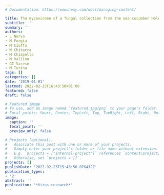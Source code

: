 ```yaml
---
# Documentation: https://wowchemy.com/docs/managing-content/

title: The mycovirome of a fungal collection from the sea cucumber Holothuria polii
subtitle: ''
summary: ''
authors:
- L Nerva
- M Forgia
- M Ciuffo
- W Chitarra
- M Chiapello
- M Vallino
- GC Varese
- M Turina
tags: []
categories: []
date: '2019-01-01'
lastmod: 2022-02-23T16:43:50+01:00
featured: false
draft: false

# Featured image
# To use, add an image named `featured.jpg/png` to your page's folder.
# Focal points: Smart, Center, TopLeft, Top, TopRight, Left, Right, BottomLeft, Bottom, BottomRight.
image:
  caption: ''
  focal_point: ''
  preview_only: false

# Projects (optional).
#   Associate this post with one or more of your projects.
#   Simply enter your project's folder or file name without extension.
#   E.g. `projects = ["internal-project"]` references `content/project/deep-learning/index.md`.
#   Otherwise, set `projects = []`.
projects: []
publishDate: '2022-02-23T15:43:50.076432Z'
publication_types:
- '2'
abstract: ''
publication: '*Virus research*'
---
```

